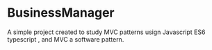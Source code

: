 # BusinessManager

A simple project created to study MVC patterns usign Javascript ES6 typescript , and MVC a software pattern.

 
